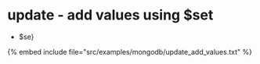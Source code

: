 # update - add values using $set

* $se}

{% embed include file="src/examples/mongodb/update_add_values.txt" %}


